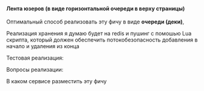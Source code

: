 
#### Лента юзеров (в виде горизонтальной очереди в верху страницы)

Оптимальный способ реализовать эту фичу в виде **очереди (деки)**,

Реализация хранения я думаю будет на redis и пушинг с помошью Lua скрипта, который должен обеспечить потокобезопасность добавления в начало и удаления из конца

Тестовая реализация:



Вопросы реализации: 

В каком сервисе разместить эту фичу
 